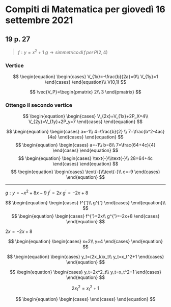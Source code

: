 # Compiti di Matematica per giovedì 16 settembre 2021

## 19 p. 27

> $f:y=x^2+1$
> $g\to simmetrico\,di\,f\,per\,P(2,4)$

### Vertice

$$
\begin{equation}
 \begin{cases} 
 V_{1x}=-\frac{b}{2a}=0\\
 V_{1y}=1
 \end{cases} 
 \end{equation}\\
 V(0,1)
$$

$$
\vec{V_P}=\begin{pmatrix}  
2\\
3
\end{pmatrix}
$$
### Ottengo il secondo vertice
$$
\begin{equation} \begin{cases} 
V_{2x}=V_{1x}+2P_X=4\\
V_{2y}=V_{1y}+2P_y=7
 \end{cases} \end{equation}
$$


$$
\begin{equation} \begin{cases} 
a=-1\\
4=\frac{b}{2} \\
7=\frac{b^2-4ac}{4a}
\end{cases} \end{equation}
$$
$$
\begin{equation} \begin{cases} 
a=-1\\
b=8\\
7=\frac{64+4c}{4}
\end{cases} \end{equation}
$$
$$
\begin{equation} \begin{cases} 
\text{-}\\\text{-}\\
28=64+4c
\end{cases} \end{equation}
$$
$$
\begin{equation} \begin{cases} 
\text{-}\\\text{-}\\
c=-9
\end{cases} \end{equation}
$$

---
$g:y=-x^2+8x-9$
$f^{'}=2x$
$g^{'}=-2x+8$


$$
\begin{equation} \begin{cases} 
f^{'}\\
g^{'}
 \end{cases} \end{equation}\\
 $$
 $$
 \begin{equation} \begin{cases} 
f^{'}=2x\\
g^{'}=-2x+8
 \end{cases} \end{equation}
$$

$2x=-2x+8$

$$
\begin{equation} \begin{cases} 
x=2\\
y=4
 \end{cases} \end{equation}
$$


$$
\begin{equation} \begin{cases} 
y_t=(2x_k)x_t\\
y_t=x_t^2+1
 \end{cases} \end{equation}
$$


$$
\begin{equation} \begin{cases} 
y_t=2x^2_t\\
y_t=x_t^2+1
 \end{cases} \end{equation}
$$


$$
2x_t^2=x_t^2+1
$$

$$
\begin{equation} \begin{cases} 
 \end{cases} \end{equation}
$$
<!--stackedit_data:
eyJoaXN0b3J5IjpbMTA2NzYyODg0MSwxMDQ5ODkyMDUzLC0xMT
k2NzU4MzIwLDExMzAyNDMxMDksLTIwODg3NDY2MTJdfQ==
-->